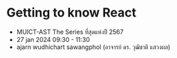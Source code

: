 # Getting to know React
- MUICT-AST The Series ที่สุดแห่งปี 2567
- 27 jan 2024 09:30 - 11:30
- ajarn wudhichart sawangphol (อาจารย์ ดร. วุฒิชาติ แสวงผล)
